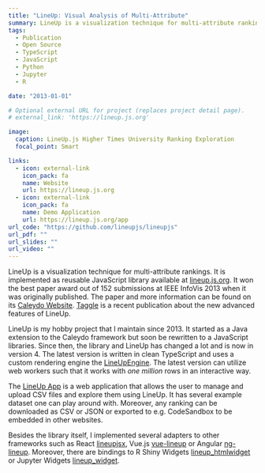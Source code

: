 ```yaml
---
title: "LineUp: Visual Analysis of Multi-Attribute"
summary: LineUp is a visualization technique for multi-attribute rankings
tags:
  - Publication
  - Open Source
  - TypeScript
  - JavaScript
  - Python
  - Jupyter
  - R

date: "2013-01-01"

# Optional external URL for project (replaces project detail page).
# external_link: 'https://lineup.js.org'

image:
  caption: LineUp.js Higher Times University Ranking Exploration
  focal_point: Smart

links:
  - icon: external-link
    icon_pack: fa
    name: Website
    url: https://lineup.js.org
  - icon: external-link
    icon_pack: fa
    name: Demo Application
    url: https://lineup.js.org/app
url_code: "https://github.com/lineupjs/lineupjs"
url_pdf: ""
url_slides: ""
url_video: ""
---
```


LineUp is a visualization technique for multi-attribute rankings. It is implemented as reusable JavaScript library available at [lineup.js.org](https://lineup.js.org). It won the best paper award out of 152 submissions at IEEE InfoVis 2013 when it was originally published. The paper and more information can be found on its [Caleydo Website](https://caleydo.org/publications/2013_infovis_lineup/). [Taggle](https://caleydo.org/publications/2019_sage_infovis_taggle/) is a recent publication about the new advanced features of LineUp.

LineUp is my hobby project that I maintain since 2013. It started as a Java extension to the Caleydo framework but soon be rewritten to a JavaScript libraries. Since then, the library and LineUp has changed a lot and is now in version 4. The latest version is written in clean TypeScript and uses a custom rendering engine the [LineUpEngine](https://github.com/lineupjs/lineupengine). The latest version can utilize web workers such that it works with _one million_ rows in an interactive way.

The [LineUp App](https://lineup.js.org/app) is a web application that allows the user to manage and upload CSV files and explore them using LineUp. It has several example dataset one can play around with. Moreover, any ranking can be downloaded as CSV or JSON or exported to e.g. CodeSandbox to be embedded in other websites.

Besides the library itself, I implemented several adapters to other frameworks such as React [lineupjsx](https://github.com/lineupjs/lineupjsx), Vue.js [vue-lineup](https://github.com/lineupjs/vue-lineup) or Angular [ng-lineup](https://github.com/lineupjs/ng-lineup). Moreover, there are bindings to R Shiny Widgets [lineup_htmlwidget](https://github.com/lineupjs/lineup_htmlwidget) or Jupyter Widgets [lineup_widget](https://github.com/lineupjs/lineup_widget).
